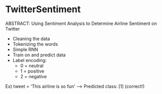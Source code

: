 # TwitterSentiment
ABSTRACT: Using Sentiment Analysis to Determine Airline Sentiment on Twitter

- Cleaning the data
- Tokenizing the words
- Simple RNN
- Train on and predict data
- Label encoding:
    - 0 = neutral
    - 1 = positive
    - 2 = negative

Ex) tweet = 'This airline is so fun' --> Predicted class:  [1] (correct!)
